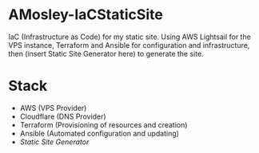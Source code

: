 # AMosley-IaCStaticSite
IaC (Infrastructure as Code) for my static site. Using AWS Lightsail for the VPS instance, Terraform and Ansible for configuration and infrastructure, then (insert Static Site Generator here) to generate the site.

# Stack
- AWS (VPS Provider)
- Cloudflare (DNS Provider)
- Terraform (Provisioning of resources and creation)
- Ansible (Automated configuration and updating)
- *Static Site Generator*
